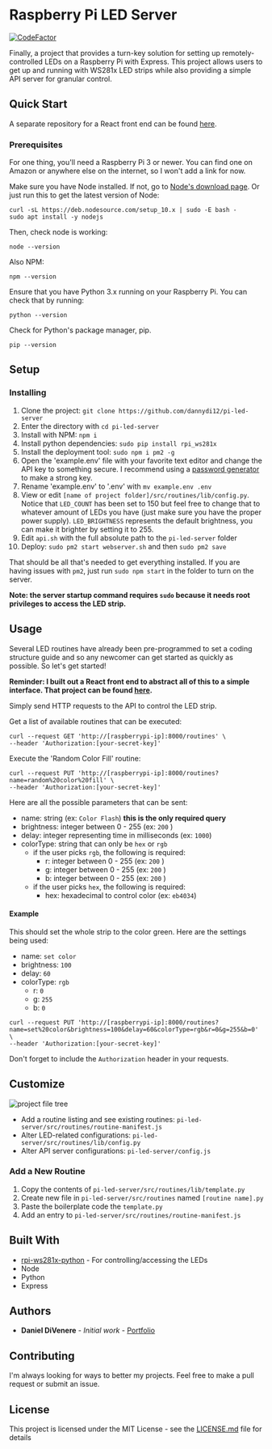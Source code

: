 
# Raspberry Pi LED Server

[![CodeFactor](https://www.codefactor.io/repository/github/dannydi12/pi-led-server/badge)](https://www.codefactor.io/repository/github/dannydi12/pi-led-server)

Finally, a project that provides a turn-key solution for setting up remotely-controlled LEDs on a Raspberry Pi with Express. This project allows users to get up and running with WS281x LED strips while also providing a simple API server for granular control.

## Quick Start

A separate repository for a React front end can be found [here](https://github.com/dannydi12/pi-led-client). 

### Prerequisites

For one thing, you'll need a Raspberry Pi 3 or newer. You can find one on Amazon or anywhere else on the internet, so I won't add a link for now.

Make sure you have Node installed. If not, go to [Node's download page]([https://nodejs.org/en/](https://nodejs.org/en/)). 
Or just run this to get the latest version of Node:
```
curl -sL https://deb.nodesource.com/setup_10.x | sudo -E bash -
sudo apt install -y nodejs
```
Then, check node is working:
```
node --version
```
Also NPM:
```
npm --version
```

Ensure that you have Python 3.x running on your Raspberry Pi. You can check that by running:

```
python --version
```

Check for Python's package manager, pip.

```
pip --version
```

## Setup

### Installing

1. Clone the project: `git clone https://github.com/dannydi12/pi-led-server`
2. Enter the directory with `cd pi-led-server` 
3. Install with NPM: `npm i`
4. Install python dependencies: `sudo pip install rpi_ws281x`
5. Install the deployment tool: `sudo npm i pm2 -g`
6. Open the 'example.env' file with your favorite text editor and change the API key to something secure. I recommend using a [password generator]([https://passwordsgenerator.net/](https://passwordsgenerator.net/)) to make a strong key.
7. Rename 'example.env' to '.env' with `mv example.env .env`
8. View or edit `[name of project folder]/src/routines/lib/config.py`. Notice that `LED_COUNT` has been set to 150 but feel free to change that to whatever amount of LEDs you have (just make sure you have the proper power supply). `LED_BRIGHTNESS` represents the default brightness, you can make it brighter by setting it to 255.
9. Edit `api.sh` with the full absolute path to the `pi-led-server` folder
11. Deploy: `sudo pm2 start webserver.sh` and then `sudo pm2 save`

That should be all that's needed to get everything installed. If you are having issues with `pm2`, just run `sudo npm start` in the folder to turn on the server. 

**Note: the server startup command requires `sudo` because it needs root privileges to access the LED strip.**

## Usage

Several LED routines have already been pre-programmed to set a coding structure guide and so any newcomer can get started as quickly as possible. So let's get started!

**Reminder: I built out a React front end to abstract all of this to a simple interface. That project can be found [here](https://github.com/dannydi12/pi-led-client).**

Simply send HTTP requests to the API to control the LED strip.

Get a list of available routines that can be executed:
```
curl --request GET 'http://[raspberrypi-ip]:8000/routines' \
--header 'Authorization:[your-secret-key]'
```
Execute the 'Random Color Fill' routine:
```
curl --request PUT 'http://[raspberrypi-ip]:8000/routines?name=random%20color%20fill' \
--header 'Authorization:[your-secret-key]'
```

Here are all the possible parameters that can be sent:

 - name: string (ex: `Color Flash`) **this is the only required query**
 - brightness: integer between 0 - 255 (ex: `200` )
 - delay: integer representing time in milliseconds (ex: `1000`)
 - colorType: string that can only be `hex` or `rgb` 
	 - if the user picks `rgb`, the following is required:
		 - r: integer between 0 - 255 (ex: `200` )
		 - g: integer between 0 - 255 (ex: `200` )
		 - b: integer between 0 - 255 (ex: `200` )
	 - if the user picks `hex`, the following is required:
		 - hex: hexadecimal to control color (ex: `eb4034`)

#### Example

This should set the whole strip to the color green. Here are the settings being used:
 - name: `set color`
 - brightness: `100`
 - delay: `60`
 - colorType: `rgb`
	 - r: `0`
	 - g: `255`
	 - b: `0`
```
curl --request PUT 'http://[raspberrypi-ip]:8000/routines?name=set%20color&brightness=100&delay=60&colorType=rgb&r=0&g=255&b=0' \
--header 'Authorization:[your-secret-key]'
```

Don't forget to include the `Authorization` header in your requests.

## Customize

![project file tree](https://i.ibb.co/nrB8pkW/Screen-Shot-2020-03-22-at-2-01-20-PM.png)

* Add a routine listing and see existing routines: `pi-led-server/src/routines/routine-manifest.js`
* Alter LED-related configurations: `pi-led-server/src/routines/lib/config.py`
* Alter API server configurations: `pi-led-server/config.js`

### Add a New Routine

1. Copy the contents of `pi-led-server/src/routines/lib/template.py`
2. Create new file in `pi-led-server/src/routines` named `[routine name].py`
3. Paste the boilerplate code the `template.py`
4. Add an entry to `pi-led-server/src/routines/routine-manifest.js`

## Built With

* [rpi-ws281x-python](https://github.com/rpi-ws281x/rpi-ws281x-python) - For controlling/accessing the LEDs
* Node
* Python
* Express

## Authors

* **Daniel DiVenere** - *Initial work* - [Portfolio](https://imdan.io)

## Contributing

I'm always looking for ways to better my projects. Feel free to make a pull request or submit an issue.

## License

This project is licensed under the MIT License - see the [LICENSE.md](LICENSE.md) file for details
